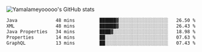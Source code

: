 ![Yamalameyooooo's GitHub stats](https://github-readme-stats.vercel.app/api?username=yamalameyooooo&theme=transparent&show_icons=true\&show=reviews,discussions_started,discussions_answered,prs_merged,prs_merged_percentage)

<!--START_SECTION:waka-->

```txt
Java              48 mins         ██████▓░░░░░░░░░░░░░░░░░░   26.50 %
XML               48 mins         ██████▓░░░░░░░░░░░░░░░░░░   26.43 %
Java Properties   34 mins         ████▓░░░░░░░░░░░░░░░░░░░░   18.98 %
Properties        14 mins         ██░░░░░░░░░░░░░░░░░░░░░░░   07.63 %
GraphQL           13 mins         ██░░░░░░░░░░░░░░░░░░░░░░░   07.43 %
```

<!--END_SECTION:waka-->
